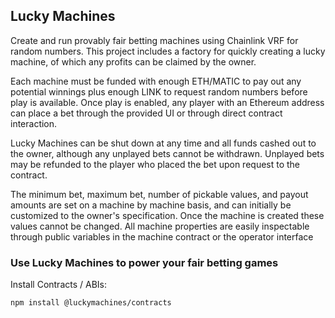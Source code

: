 ## Lucky Machines

Create and run provably fair betting machines using Chainlink VRF for random numbers. This project includes a factory for quickly creating a lucky machine, of which any profits can be claimed by the owner.

Each machine must be funded with enough ETH/MATIC to pay out any potential winnings plus enough LINK to request random numbers before play is available. Once play is enabled, any player with an Ethereum address can place a bet through the provided UI or through direct contract interaction.

Lucky Machines can be shut down at any time and all funds cashed out to the owner, although any unplayed bets cannot be withdrawn. Unplayed bets may be refunded to the player who placed the bet upon request to the contract.

The minimum bet, maximum bet, number of pickable values, and payout amounts are set on a machine by machine basis, and can initially be customized to the owner's specification. Once the machine is created these values cannot be changed. All machine properties are easily inspectable through public variables in the machine contract or the operator interface

### Use Lucky Machines to power your fair betting games
Install Contracts / ABIs:
```bash
npm install @luckymachines/contracts
```
